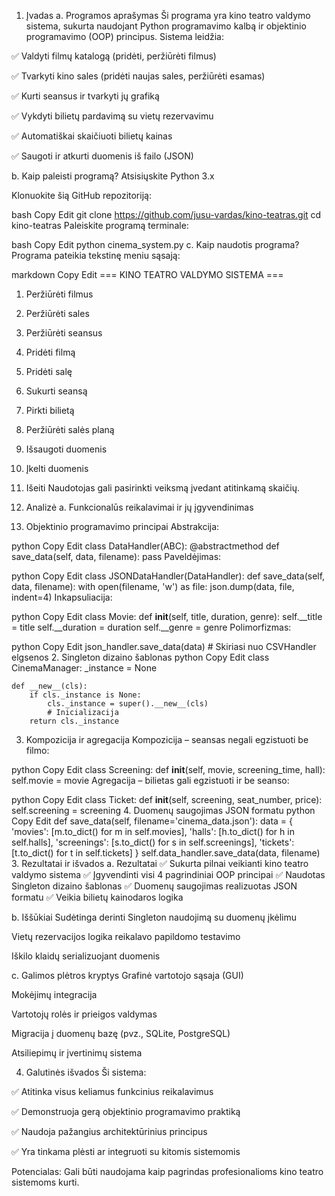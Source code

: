1. Įvadas
a. Programos aprašymas
Ši programa yra kino teatro valdymo sistema, sukurta naudojant Python programavimo kalbą ir objektinio programavimo (OOP) principus. Sistema leidžia:

✅ Valdyti filmų katalogą (pridėti, peržiūrėti filmus)

✅ Tvarkyti kino sales (pridėti naujas sales, peržiūrėti esamas)

✅ Kurti seansus ir tvarkyti jų grafiką

✅ Vykdyti bilietų pardavimą su vietų rezervavimu

✅ Automatiškai skaičiuoti bilietų kainas

✅ Saugoti ir atkurti duomenis iš failo (JSON)

b. Kaip paleisti programą?
Atsisiųskite Python 3.x

Klonuokite šią GitHub repozitoriją:

bash
Copy
Edit
git clone https://github.com/jusu-vardas/kino-teatras.git
cd kino-teatras
Paleiskite programą terminale:

bash
Copy
Edit
python cinema_system.py
c. Kaip naudotis programa?
Programa pateikia tekstinę meniu sąsają:

markdown
Copy
Edit
=== KINO TEATRO VALDYMO SISTEMA ===
1. Peržiūrėti filmus
2. Peržiūrėti sales
3. Peržiūrėti seansus
4. Pridėti filmą
5. Pridėti salę
6. Sukurti seansą
7. Pirkti bilietą
8. Peržiūrėti salės planą
9. Išsaugoti duomenis
10. Įkelti duomenis
0. Išeiti
Naudotojas gali pasirinkti veiksmą įvedant atitinkamą skaičių.

2. Analizė
a. Funkcionalūs reikalavimai ir jų įgyvendinimas
1. Objektinio programavimo principai
Abstrakcija:

python
Copy
Edit
class DataHandler(ABC):
    @abstractmethod
    def save_data(self, data, filename):
        pass
Paveldėjimas:

python
Copy
Edit
class JSONDataHandler(DataHandler):
    def save_data(self, data, filename):
        with open(filename, 'w') as file:
            json.dump(data, file, indent=4)
Inkapsuliacija:

python
Copy
Edit
class Movie:
    def __init__(self, title, duration, genre):
        self.__title = title
        self.__duration = duration
        self.__genre = genre
Polimorfizmas:

python
Copy
Edit
json_handler.save_data(data)  # Skiriasi nuo CSVHandler elgsenos
2. Singleton dizaino šablonas
python
Copy
Edit
class CinemaManager:
    _instance = None
    
    def __new__(cls):
        if cls._instance is None:
            cls._instance = super().__new__(cls)
            # Inicializacija
        return cls._instance
3. Kompozicija ir agregacija
Kompozicija – seansas negali egzistuoti be filmo:

python
Copy
Edit
class Screening:
    def __init__(self, movie, screening_time, hall):
        self.movie = movie
Agregacija – bilietas gali egzistuoti ir be seanso:

python
Copy
Edit
class Ticket:
    def __init__(self, screening, seat_number, price):
        self.screening = screening
4. Duomenų saugojimas JSON formatu
python
Copy
Edit
def save_data(self, filename='cinema_data.json'):
    data = {
        'movies': [m.to_dict() for m in self.movies],
        'halls': [h.to_dict() for h in self.halls],
        'screenings': [s.to_dict() for s in self.screenings],
        'tickets': [t.to_dict() for t in self.tickets]
    }
    self.data_handler.save_data(data, filename)
3. Rezultatai ir išvados
a. Rezultatai
✅ Sukurta pilnai veikianti kino teatro valdymo sistema
✅ Įgyvendinti visi 4 pagrindiniai OOP principai
✅ Naudotas Singleton dizaino šablonas
✅ Duomenų saugojimas realizuotas JSON formatu
✅ Veikia bilietų kainodaros logika

b. Iššūkiai
Sudėtinga derinti Singleton naudojimą su duomenų įkėlimu

Vietų rezervacijos logika reikalavo papildomo testavimo

Iškilo klaidų serializuojant duomenis

c. Galimos plėtros kryptys
 Grafinė vartotojo sąsaja (GUI)

 Mokėjimų integracija

 Vartotojų rolės ir prieigos valdymas

 Migracija į duomenų bazę (pvz., SQLite, PostgreSQL)

 Atsiliepimų ir įvertinimų sistema

4. Galutinės išvados
Ši sistema:

✅ Atitinka visus keliamus funkcinius reikalavimus

✅ Demonstruoja gerą objektinio programavimo praktiką

✅ Naudoja pažangius architektūrinius principus

✅ Yra tinkama plėsti ar integruoti su kitomis sistemomis

Potencialas: Gali būti naudojama kaip pagrindas profesionalioms kino teatro sistemoms kurti.
